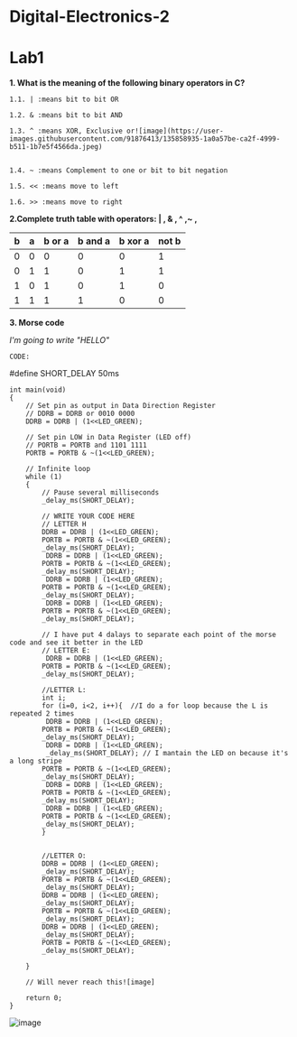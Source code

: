 # Digital-Electronics-2
# Lab1 

**1. What is the meaning of the following binary operators in C?**

    1.1. | :means bit to bit OR
    
    1.2. & :means bit to bit AND
    
    1.3. ^ :means XOR, Exclusive or![image](https://user-images.githubusercontent.com/91876413/135858935-1a0a57be-ca2f-4999-b511-1b7e5f4566da.jpeg)


    1.4. ~ :means Complement to one or bit to bit negation 

    1.5. << :means move to left

    1.6. >> :means move to right

**2.Complete truth table with operators: | ,  & , ^ ,~ ,**

b   |    a   |  b or a | b and a |  b xor a | not b |
----|--------|---------|---------|----------|-------|
0   |    0   |    0    |    0    |    0     |   1   |
0   |    1   |    1    |    0    |    1     |   1   |
1   |    0   |    1    |    0    |    1     |   0   |
1   |    1   |    1    |    1    |    0     |   0   |


**3. Morse code**

*I'm going to write "HELLO"*

    CODE:
#define SHORT_DELAY 50ms

    int main(void)
    {
        // Set pin as output in Data Direction Register
        // DDRB = DDRB or 0010 0000
        DDRB = DDRB | (1<<LED_GREEN);

        // Set pin LOW in Data Register (LED off)
        // PORTB = PORTB and 1101 1111
        PORTB = PORTB & ~(1<<LED_GREEN);

        // Infinite loop
        while (1)
        {
            // Pause several milliseconds
            _delay_ms(SHORT_DELAY);

            // WRITE YOUR CODE HERE
            // LETTER H
            DDRB = DDRB | (1<<LED_GREEN);
            PORTB = PORTB & ~(1<<LED_GREEN);
            _delay_ms(SHORT_DELAY);
             DDRB = DDRB | (1<<LED_GREEN);
            PORTB = PORTB & ~(1<<LED_GREEN);
            _delay_ms(SHORT_DELAY);
             DDRB = DDRB | (1<<LED_GREEN);
            PORTB = PORTB & ~(1<<LED_GREEN);
            _delay_ms(SHORT_DELAY);
             DDRB = DDRB | (1<<LED_GREEN);
            PORTB = PORTB & ~(1<<LED_GREEN);
            _delay_ms(SHORT_DELAY);
            
            // I have put 4 dalays to separate each point of the morse code and see it better in the LED
            // LETTER E:
             DDRB = DDRB | (1<<LED_GREEN);
            PORTB = PORTB & ~(1<<LED_GREEN);
            _delay_ms(SHORT_DELAY);
            
            //LETTER L:
            int i;
            for (i=0, i<2, i++){  //I do a for loop because the L is repeated 2 times
             DDRB = DDRB | (1<<LED_GREEN);
            PORTB = PORTB & ~(1<<LED_GREEN);
            _delay_ms(SHORT_DELAY);
             DDRB = DDRB | (1<<LED_GREEN);
             _delay_ms(SHORT_DELAY); // I mantain the LED on because it's a long stripe
            PORTB = PORTB & ~(1<<LED_GREEN);
            _delay_ms(SHORT_DELAY);
             DDRB = DDRB | (1<<LED_GREEN);
            PORTB = PORTB & ~(1<<LED_GREEN);
            _delay_ms(SHORT_DELAY);
             DDRB = DDRB | (1<<LED_GREEN);
            PORTB = PORTB & ~(1<<LED_GREEN);
            _delay_ms(SHORT_DELAY);
            }
         
            
            //LETTER O:
            DDRB = DDRB | (1<<LED_GREEN);
            _delay_ms(SHORT_DELAY);
            PORTB = PORTB & ~(1<<LED_GREEN);
            _delay_ms(SHORT_DELAY);
            DDRB = DDRB | (1<<LED_GREEN);
            _delay_ms(SHORT_DELAY);
            PORTB = PORTB & ~(1<<LED_GREEN);
            _delay_ms(SHORT_DELAY);
            DDRB = DDRB | (1<<LED_GREEN);
            _delay_ms(SHORT_DELAY);
            PORTB = PORTB & ~(1<<LED_GREEN);
            _delay_ms(SHORT_DELAY);
           
        }

        // Will never reach this![image]

        return 0;
    }
    
    
    
    
    

![image](https://user-images.githubusercontent.com/91876413/135898304-0289b664-b4bd-47da-b295-4fa82b7e9e87.jpeg)
